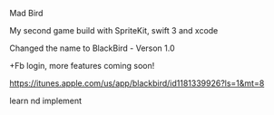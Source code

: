 
Mad Bird

My second game build with SpriteKit, swift 3 and xcode

Changed the name to BlackBird - Verson 1.0

+Fb login, more features coming soon!

https://itunes.apple.com/us/app/blackbird/id1181339926?ls=1&mt=8


learn nd implement 
